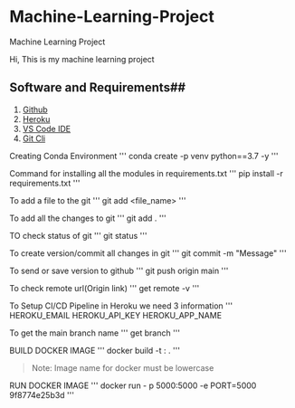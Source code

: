 # Machine-Learning-Project
Machine Learning Project

Hi, This is my machine learning project
## Software and Requirements##

1. [Github](https://github.com)
2. [Heroku](https://id.heroku.com/login)
3. [VS Code IDE](https://code.visualstudio.com/)
4. [Git Cli](https://git-scm.com/downloads)



Creating Conda Environment
'''
conda create -p venv python==3.7 -y
'''

Command for installing all the modules in requirements.txt
'''
pip install -r requirements.txt
'''

To add a file to the git 
'''
git add <file_name>
'''

To add all the changes to git
'''
git add .
'''

TO check status of git
'''
git status
'''

To create version/commit all changes in git
'''
git commit -m "Message"
'''

To send or save version to github
'''
git push origin main
'''

To check remote url(Origin link)
'''
get remote -v
'''

To Setup CI/CD Pipeline in Heroku we need 3 information
'''
HEROKU_EMAIL
HEROKU_API_KEY
HEROKU_APP_NAME

To get the main branch name
'''
get branch
'''

BUILD DOCKER IMAGE
'''
docker build -t <imagename>:<tagname> .
'''
>Note: Image name for docker must be lowercase

RUN DOCKER IMAGE
'''
docker run - p 5000:5000 -e PORT=5000 9f8774e25b3d
'''